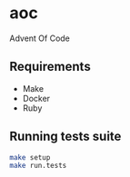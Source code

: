 # aoc
Advent Of Code

## Requirements

* Make
* Docker
* Ruby

## Running tests suite
```bash
make setup
make run.tests
```
